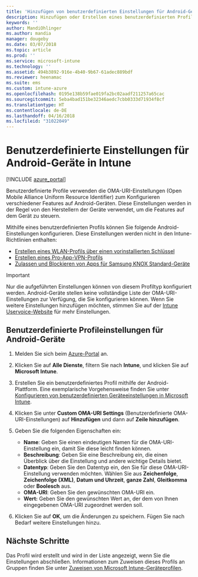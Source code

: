```yaml
---
title: 'Hinzufügen von benutzerdefinierten Einstellungen für Android-Geräte in Microsoft Intune: Azure | Microsoft-Dokumentation'
description: Hinzufügen oder Erstellen eines benutzerdefinierten Profils für Android-Geräte zum Erstellen eines WLAN-Profils mit einem vorinstallierten Schlüssel, Erstellen eines Profils für Pro-App-VPN, oder Erlauben bzw. Blockieren von Apps für Samsung KNOX Standard-Geräte in Microsoft Intune
keywords: ''
author: MandiOhlinger
ms.author: mandia
manager: dougeby
ms.date: 03/07/2018
ms.topic: article
ms.prod: ''
ms.service: microsoft-intune
ms.technology: ''
ms.assetid: 494b3892-916e-4b40-9b67-61adec889bdf
ms.reviewer: heenamac
ms.suite: ems
ms.custom: intune-azure
ms.openlocfilehash: 0195e138b59fae019fa2bc02aadf211257a65cac
ms.sourcegitcommit: 5eba4bad151be32346aedc7cbb0333d71934f8cf
ms.translationtype: HT
ms.contentlocale: de-DE
ms.lasthandoff: 04/16/2018
ms.locfileid: "31022049"
---
```

# <a name="custom-settings-for-android-devices---intune"></a>Benutzerdefinierte Einstellungen für Android-Geräte in Intune

[!INCLUDE [azure_portal](./includes/azure_portal.md)]

Benutzerdefinierte Profile verwenden die OMA-URI-Einstellungen (Open Mobile Alliance Uniform Resource Identifier) zum Konfigurieren verschiedener Features auf Android-Geräten. Diese Einstellungen werden in der Regel von den Herstellern der Geräte verwendet, um die Features auf dem Gerät zu steuern.

Mithilfe eines benutzerdefinierten Profils können Sie folgende Android-Einstellungen konfigurieren. Diese Einstellungen werden nicht in den Intune-Richtlinien enthalten:

- [Erstellen eines WLAN-Profils über einen vorinstallierten Schlüssel](/intune/wi-fi-profile-shared-key)
- [Erstellen eines Pro-App-VPN-Profils](/intune/android-pulse-secure-per-app-vpn)
- [Zulassen und Blockieren von Apps für Samsung KNOX Standard-Geräte](/intune/samsung-knox-apps-allow-block)

>[!IMPORTANT]
> Nur die aufgeführten Einstellungen können von diesem Profiltyp konfiguriert werden. Android-Geräte stellen keine vollständige Liste der OMA-URI-Einstellungen zur Verfügung, die Sie konfigurieren können. Wenn Sie weitere Einstellungen hinzufügen möchten, stimmen Sie auf der [Intune Uservoice-Website](https://microsoftintune.uservoice.com/forums/291681-ideas) für mehr Einstellungen.

## <a name="custom-profile-settings-for-android-devices"></a>Benutzerdefinierte Profileinstellungen für Android-Geräte

1. Melden Sie sich beim [Azure-Portal](https://portal.azure.com) an. 
2. Klicken Sie auf **Alle Dienste**, filtern Sie nach **Intune**, und klicken Sie auf **Microsoft Intune**.
3. Erstellen Sie ein benutzerdefiniertes Profil mithilfe der Android-Plattform. Eine exemplarische Vorgehensweise finden Sie unter [Konfigurieren von benutzerdefinierten Geräteeinstellungen in Microsoft Intune](custom-settings-configure.md).
4. Klicken Sie unter **Custom OMA-URI Settings** (Benutzerdefinierte OMA-URI-Einstellungen) auf **Hinzufügen** und dann auf **Zeile hinzufügen**.
5. Geben Sie die folgenden Eigenschaften ein:

   - **Name**: Geben Sie einen eindeutigen Namen für die OMA-URI-Einstellung ein, damit Sie diese leicht finden können.
   - **Beschreibung**: Geben Sie eine Beschreibung ein, die einen Überblick über die Einstellung und andere wichtige Details bietet.
   - **Datentyp**: Geben Sie den Datentyp ein, den Sie für diese OMA-URI-Einstellung verwenden möchten. Wählen Sie aus **Zeichenfolge**, **Zeichenfolge (XML)**, **Datum und Uhrzeit**, **ganze Zahl**, **Gleitkomma** oder **Boolesch** aus.
   - **OMA-URI**: Geben Sie den gewünschten OMA-URI ein.
   - **Wert:** Geben Sie den gewünschten Wert an, der dem von Ihnen eingegebenen OMA-URI zugeordnet werden soll.

6. Klicken Sie auf **OK**, um die Änderungen zu speichern. Fügen Sie nach Bedarf weitere Einstellungen hinzu.

## <a name="next-steps"></a>Nächste Schritte

Das Profil wird erstellt und wird in der Liste angezeigt, wenn Sie die Einstellungen abschließen. Informationen zum Zuweisen dieses Profils an Gruppen finden Sie unter [Zuweisen von Microsoft Intune-Geräteprofilen](device-profile-assign.md).
